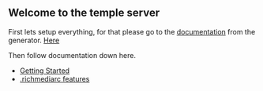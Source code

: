 ## Welcome to the temple server

First lets setup everything, for that please go to the [documentation](https://mediamonks.github.io/generator-richmedia-temple/) from the generator. [Here](https://mediamonks.github.io/generator-richmedia-temple/)

Then follow documentation down here.

 - [Getting Started](./docs/getting-started.md)
 - [.richmediarc features](./docs/richmediarc-features.md)
